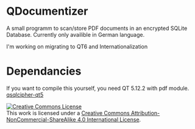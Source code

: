 # QDocumentizer

A small programm to scan/store PDF documents in an encrypted SQLite Database.
Currently only availible in German language.

I'm working on migrating to QT6 and Internationalization

# Dependancies
If you want to compile this yourself, you need QT 5.12.2 with pdf module.
<a href="https://github.com/sjemens/qsqlcipher-qt5">qsqlcipher-qt5</a>


<a rel="license" href="http://creativecommons.org/licenses/by-nc-sa/4.0/"><img alt="Creative Commons License" style="border-width:0" src="https://i.creativecommons.org/l/by-nc-sa/4.0/88x31.png" /></a><br />This work is licensed under a <a rel="license" href="http://creativecommons.org/licenses/by-nc-sa/4.0/">Creative Commons Attribution-NonCommercial-ShareAlike 4.0 International License</a>.
